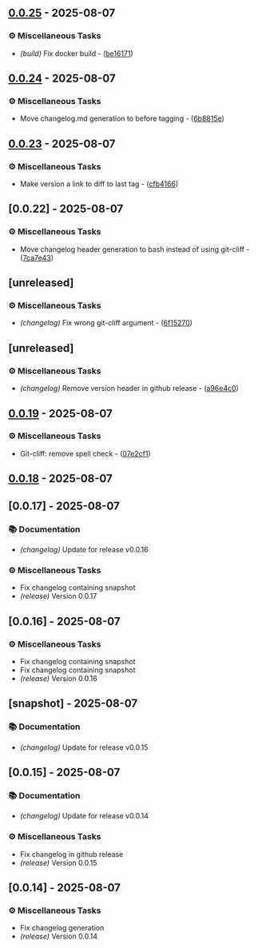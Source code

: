 ## [0.0.25](https://github.com/porturl/porturl-frontend/compare/v0.0.24...v0.0.25) - 2025-08-07


### ⚙️ Miscellaneous Tasks

- *(build)* Fix docker build - ([be16171](https://github.com/porturl/porturl-frontend/commit/be16171c7f7d575a25baf7df1d32ba24d0cfcfb0))





## [0.0.24](https://github.com/porturl/porturl-frontend/compare/v0.0.23...v0.0.24) - 2025-08-07


### ⚙️ Miscellaneous Tasks

- Move changelog.md generation to before tagging - ([6b8815e](https://github.com/porturl/porturl-frontend/commit/6b8815e0c8e9dacda1c329b68a37991350cc8c4c))





## [0.0.23](https://github.com/porturl/porturl-frontend/compare/v0.0.22...v0.0.23) - 2025-08-07



### ⚙️ Miscellaneous Tasks

- Make version a link to diff to last tag - ([cfb4166](https://github.com/porturl/porturl-frontend/commit/cfb4166f2d4ff5086f8e0720e44f6d197509f9c6))




## [0.0.22] - 2025-08-07



### ⚙️ Miscellaneous Tasks

- Move changelog header generation to bash instead of using git-cliff - ([7ca7e43](https://github.com/porturl/porturl-frontend/commit/7ca7e43620e2eb9a73594742c7269dac5cde16b8))




## [unreleased]


### ⚙️ Miscellaneous Tasks

- *(changelog)* Fix wrong git-cliff argument - ([6f15270](https://github.com/porturl/porturl-frontend/commit/6f15270601dd311857bd0417ac56896e33d13981))


## [unreleased]


### ⚙️ Miscellaneous Tasks

- *(changelog)* Remove version header in github release - ([a96e4c0](https://github.com/porturl/porturl-frontend/commit/a96e4c0daec76cb8314865eb0e92469b0229e7a2))



## [0.0.19](https://github.com/porturl/porturl-frontend/compare/v0.0.18..v0.0.19) - 2025-08-07

### ⚙️ Miscellaneous Tasks

- Git-cliff: remove spell check - ([07e2cf1](https://github.com/porturl/porturl-frontend/commit/07e2cf1927294e7bfef55923998d44ebac6dc3fe))



## [0.0.18](https://github.com/porturl/porturl-frontend/compare/v0.0.17..v0.0.18) - 2025-08-07


## [0.0.17] - 2025-08-07

### 📚 Documentation

- *(changelog)* Update for release v0.0.16

### ⚙️ Miscellaneous Tasks

- Fix changelog containing snapshot
- *(release)* Version 0.0.17
## [0.0.16] - 2025-08-07

### ⚙️ Miscellaneous Tasks

- Fix changelog containing snapshot
- Fix changelog containing snapshot
- *(release)* Version 0.0.16
## [snapshot] - 2025-08-07

### 📚 Documentation

- *(changelog)* Update for release v0.0.15
## [0.0.15] - 2025-08-07

### 📚 Documentation

- *(changelog)* Update for release v0.0.14

### ⚙️ Miscellaneous Tasks

- Fix changelog in github release
- *(release)* Version 0.0.15

## [0.0.14] - 2025-08-07

### ⚙️ Miscellaneous Tasks

- Fix changelog generation
- *(release)* Version 0.0.14


